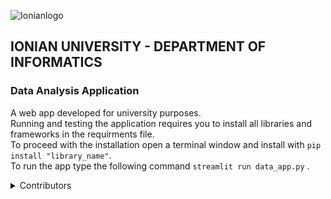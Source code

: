 ![Ionianlogo](https://github.com/kostasafe/data-analysis-app/assets/22775121/ff493346-d82f-4f3a-9e9c-d6d388a65c7c) 

## IONIAN UNIVERSITY - DEPARTMENT OF INFORMATICS



### Data Analysis Application
A web app developed for university purposes.</br>
Running and testing the application requires you to install all libraries and frameworks in the requirments file. </br>
To proceed with the installation open a terminal window and install with <code class="language-python">pip install "library_name"</code>. </br>
To run the app type the following command <code class="language-python">streamlit run data_app.py</code> .

<details>
<summary> Contributors </summary>
Persefoni Megaliou, Afentoulis Konstantinos
</details>
